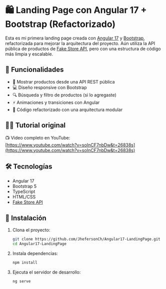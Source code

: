 # 🛍️ Landing Page con Angular 17 + Bootstrap (Refactorizado)

Esta es mi primera landing page creada con [Angular 17](https://angular.io/) y [Bootstrap](https://getbootstrap.com/), refactorizada para mejorar la arquitectura del proyecto. Aún utiliza la API pública de productos de [Fake Store API](https://fakestoreapi.com/products), pero con una estructura de código más limpia y escalable.

## 🎯 Funcionalidades

- 🛒 Mostrar productos desde una API REST pública
- 💻 Diseño responsive con Bootstrap
- 🔍 Búsqueda y filtro de productos (si lo agregaste)
- ⚡ Animaciones y transiciones con Angular
- 🚀 Código refactorizado con una arquitectura modular

## 👨‍🏫 Tutorial original

📺 Video completo en YouTube:  
[https://www.youtube.com/watch?v=soInCF7nbDw&t=26838s](https://www.youtube.com/watch?v=soInCF7nbDw&t=26838s)

## 🛠️ Tecnologías

- Angular 17
- Bootstrap 5
- TypeScript
- HTML/CSS
- [Fake Store API](https://fakestoreapi.com/)

## 🚀 Instalación

1. Clona el proyecto:
   ```bash
   git clone https://github.com/JhefersonCh/Angular17-LandingPage.git
   cd Angular17-LandingPage

2. Instala dependencias:
   ```bash
   npm install

3. Ejecuta el servidor de desarrollo:
   ```bash
   ng serve
